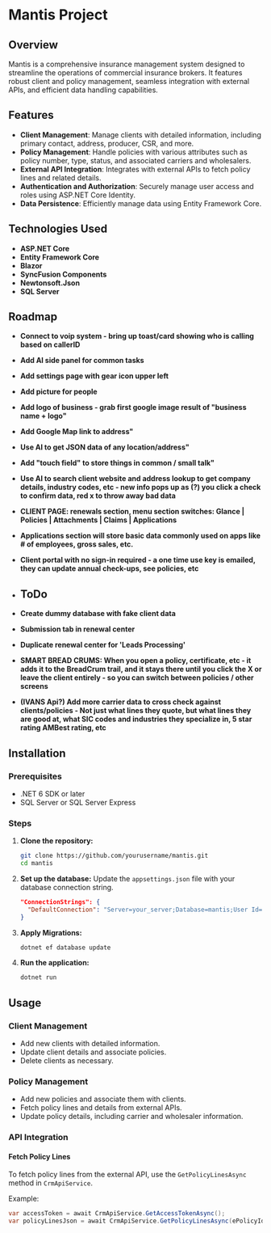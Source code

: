 # Mantis Project

## Overview

Mantis is a comprehensive insurance management system designed to streamline the operations of commercial insurance brokers. It features robust client and policy management, seamless integration with external APIs, and efficient data handling capabilities.

## Features

- **Client Management**: Manage clients with detailed information, including primary contact, address, producer, CSR, and more.
- **Policy Management**: Handle policies with various attributes such as policy number, type, status, and associated carriers and wholesalers.
- **External API Integration**: Integrates with external APIs to fetch policy lines and related details.
- **Authentication and Authorization**: Securely manage user access and roles using ASP.NET Core Identity.
- **Data Persistence**: Efficiently manage data using Entity Framework Core.

## Technologies Used

- **ASP.NET Core**
- **Entity Framework Core**
- **Blazor**
- **SyncFusion Components**
- **Newtonsoft.Json**
- **SQL Server**

## Roadmap

- **Connect to voip system - bring up toast/card showing who is calling based on callerID**
- **Add AI side panel for common tasks**
- **Add settings page with gear icon upper left**
- **Add picture for people**
- **Add logo of business - grab first google image result of "business name + logo"**
- **Add Google Map link to address"**
- **Use AI to get JSON data of any location/address"**
- **Add "touch field" to store things in common / small talk"**
- **Use AI to search client website and address lookup to get company details, industry codes, etc - new info pops up as (?) you click a check to confirm data, red x to throw away bad data**
- **CLIENT PAGE: renewals section, menu section switches: Glance | Policies | Attachments | Claims | Applications**
- **Applications section will store basic data commonly used on apps like # of employees, gross sales, etc.**
- **Client portal with no sign-in required - a one time use key is emailed, they can update annual check-ups, see policies, etc**

- ## ToDo
- **Create dummy database with fake client data**
- **Submission tab in renewal center**
- **Duplicate renewal center for 'Leads Processing'**
- **SMART BREAD CRUMS: When you open a policy, certificate, etc - it adds it to the BreadCrum trail, and it stays there until you click the X or leave the client entirely - so you can switch between policies / other screens**
- **(IVANS Api?) Add more carrier data to cross check against clients/policies - Not just what lines they quote, but what lines they are good at, what SIC codes and industries they specialize in, 5 star rating AMBest rating, etc**

 
## Installation

### Prerequisites

- .NET 6 SDK or later
- SQL Server or SQL Server Express

### Steps

1. **Clone the repository:**
    ```bash
    git clone https://github.com/yourusername/mantis.git
    cd mantis
    ```

2. **Set up the database:**
    Update the `appsettings.json` file with your database connection string.
    ```json
    "ConnectionStrings": {
      "DefaultConnection": "Server=your_server;Database=mantis;User Id=your_user;Password=your_password;"
    }
    ```

3. **Apply Migrations:**
    ```bash
    dotnet ef database update
    ```

4. **Run the application:**
    ```bash
    dotnet run
    ```

## Usage

### Client Management

- Add new clients with detailed information.
- Update client details and associate policies.
- Delete clients as necessary.

### Policy Management

- Add new policies and associate them with clients.
- Fetch policy lines and details from external APIs.
- Update policy details, including carrier and wholesaler information.

### API Integration

#### Fetch Policy Lines

To fetch policy lines from the external API, use the `GetPolicyLinesAsync` method in `CrmApiService`.

Example:
```csharp
var accessToken = await CrmApiService.GetAccessTokenAsync();
var policyLinesJson = await CrmApiService.GetPolicyLinesAsync(ePolicyId, accessToken);
